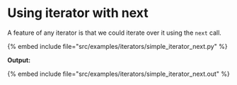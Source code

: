 # Using iterator with next

A feature of any iterator is that we could iterate over it using the `next` call.

{% embed include file="src/examples/iterators/simple_iterator_next.py" %}

**Output:**

{% embed include file="src/examples/iterators/simple_iterator_next.out" %}


